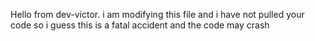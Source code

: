 Hello from dev-victor. i am modifying this file and i have not pulled your code so i guess this is a fatal accident and the code may crash
